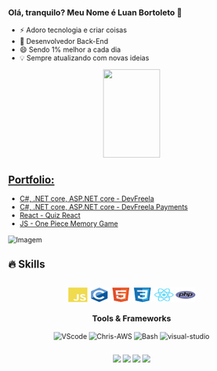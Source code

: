 ### Olá, tranquilo? Meu Nome é Luan Bortoleto 👋

- ⚡ Adoro tecnologia e criar coisas
- 🔭 Desenvolvedor Back-End
- 😄 Sendo 1% melhor a cada dia
- 💡 Sempre atualizando com novas ideias

<div align="center">
  <a href="https://github.com/Luan400">
  <img height="180em" width="48%" src="https://github-readme-stats.vercel.app/api?username=luan400&show_icons=true&theme=gotham"/>

</div>


   
## Portfolio:

- [C#, .NET core, ASP.NET core - DevFreela](https://github.com/luan400/API-DevFreela)
- [C#, .NET core, ASP.NET core - DevFreela Payments](https://github.com/luan400/API-DevFreela-Payments)
- [React - Quiz React](https://github.com/luan400/Quiz-React)
- [JS - One Piece Memory Game](https://github.com/luan400/One-Piece-MemoryGame)


<p align="left">
  <img align="center" src="https://github.com/VariableBee/VariableBee/assets/77739311/4e9f41af-6b57-49a7-b15a-74322e96b4d7" alt="Imagem">
</p>


## 🔥 Skills
  <div align="center" style="display: inline_block"><br>
  <img align="center" alt="Luan-Js" height="30" width="40" src="https://raw.githubusercontent.com/devicons/devicon/master/icons/javascript/javascript-plain.svg">
  <img align="center" alt="Luan-C#" height="30" width="40" src="https://raw.githubusercontent.com/devicons/devicon/master/icons/c/c-original.svg">
    <img align="center" alt="Luan-CSS" height="30" width="40" src="https://raw.githubusercontent.com/devicons/devicon/master/icons/html5/html5-original.svg">
 <img align="center" alt="Luan-CSS" height="30" width="40" src="https://raw.githubusercontent.com/devicons/devicon/master/icons/css3/css3-original.svg">
 <img align="center" alt="Luan-CSS" height="30" width="40" src="https://raw.githubusercontent.com/devicons/devicon/master/icons/react/react-original.svg">
 <img align="center" alt="Luan-CSS" height="30" width="40" src="https://raw.githubusercontent.com/devicons/devicon/master/icons/php/php-original.svg">
</div>

<div align="center">
  <div style="flex-basis: 48%;">
    <h3>Tools & Frameworks</h3>
    <img align="center" alt="VScode" height="30" width="40" src="https://cdn.jsdelivr.net/gh/devicons/devicon/icons/dotnetcore/dotnetcore-original.svg">
    <img align="center" alt="Chris-AWS" height="30" width="40" src="https://cdn.jsdelivr.net/gh/devicons/devicon/icons/git/git-original.svg">
    <img align="center" alt="Bash" height="30" width="40" src="https://cdn.jsdelivr.net/gh/devicons/devicon/icons/bash/bash-original.svg">
    <img align="center" alt="visual-studio" height="30" width="40" src="https://cdn.jsdelivr.net/gh/devicons/devicon/icons/visualstudio/visualstudio-original.svg">
  </div>
    </div>

  
  ##
  
  <div align="center">
  <a href="https://www.instagram.com/luanbortoleto/?hl=pt" target="_blank"><img src="https://img.shields.io/badge/-Instagram-%23E4405F?style=for-the-badge&logo=instagram&logoColor=white" target="_blank"></a>
 	<a href="https://www.twitch.tv/shockkzin" target="_blank"><img src="https://img.shields.io/badge/Twitch-9146FF?style=for-the-badge&logo=twitch&logoColor=white" target="_blank"></a>
  <a href = "mailto:bortoletoluan18@gmail.com"><img src="https://img.shields.io/badge/-Gmail-%23333?style=for-the-badge&logo=gmail&logoColor=white" target="_blank"></a>
  <a href="https://www.linkedin.com/in/luan-bortoleto-590490234/" target="_blank"><img src="https://img.shields.io/badge/-LinkedIn-%230077B5?style=for-the-badge&logo=linkedin&logoColor=white" target="_blank"></a> 
  </div>
